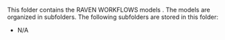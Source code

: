 This folder contains the RAVEN WORKFLOWS models . The models are organized in subfolders.
The following subfolders are stored in this folder:
- N/A
